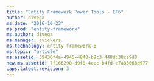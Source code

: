 ```yaml
---
title: "Entity Framework Power Tools - EF6"
author: divega
ms.date: "2016-10-23"
ms.prod: "entity-framework"
ms.author: divega
ms.manager: avickers
ms.technology: entity-framework-6
ms.topic: "article"
ms.assetid: 39436f4a-4945-4848-b9c3-448dc38ca9d8
new.ms.assetid: 7f166290-d9f0-4eec-b4fd-e7a83068d977
caps.latest.revision: 3
---
```

